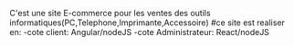 C'est une site E-commerce pour les ventes des outils informatiques(PC,Telephone,Imprimante,Accessoire)
#ce site est realiser en:
  -cote client: Angular/nodeJS
  -cote Administrateur: React/nodeJS
